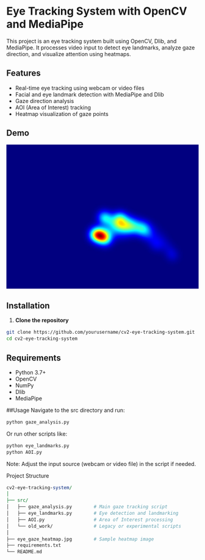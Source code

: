 # Eye Tracking System with OpenCV and MediaPipe

This project is an eye tracking system built using OpenCV, Dlib, and MediaPipe. It processes video input to detect eye landmarks, analyze gaze direction, and visualize attention using heatmaps.

## Features

- Real-time eye tracking using webcam or video files
- Facial and eye landmark detection with MediaPipe and Dlib
- Gaze direction analysis
- AOI (Area of Interest) tracking
- Heatmap visualization of gaze points

## Demo

![Eye Gaze Heatmap](eye_gaze_heatmap.jpg)

## Installation

1. **Clone the repository**

```bash
git clone https://github.com/yourusername/cv2-eye-tracking-system.git
cd cv2-eye-tracking-system
```

## Requirements
* Python 3.7+
* OpenCV
* NumPy
* Dlib
* MediaPipe

##Usage
Navigate to the src directory and run:

```bash
python gaze_analysis.py
```
Or run other scripts like:

```bash
python eye_landmarks.py
python AOI.py
```
Note: Adjust the input source (webcam or video file) in the script if needed.

Project Structure
```perl
cv2-eye-tracking-system/
│
├── src/
│   ├── gaze_analysis.py        # Main gaze tracking script
│   ├── eye_landmarks.py        # Eye detection and landmarking
│   ├── AOI.py                  # Area of Interest processing
│   └── old_work/               # Legacy or experimental scripts
│
├── eye_gaze_heatmap.jpg        # Sample heatmap image
├── requirements.txt
└── README.md
```
  
